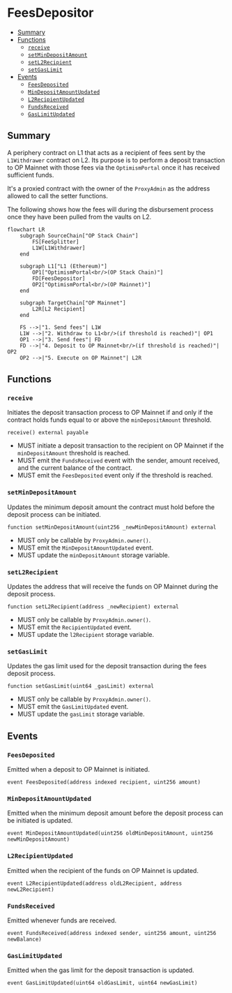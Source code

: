 # FeesDepositor

<!-- START doctoc generated TOC please keep comment here to allow auto update -->
<!-- DON'T EDIT THIS SECTION, INSTEAD RE-RUN doctoc TO UPDATE -->

- [Summary](#summary)
- [Functions](#functions)
  - [`receive`](#receive)
  - [`setMinDepositAmount`](#setmindepositamount)
  - [`setL2Recipient`](#setl2recipient)
  - [`setGasLimit`](#setgaslimit)
- [Events](#events)
  - [`FeesDeposited`](#feesdeposited)
  - [`MinDepositAmountUpdated`](#mindepositamountupdated)
  - [`L2RecipientUpdated`](#l2recipientupdated)
  - [`FundsReceived`](#fundsreceived)
  - [`GasLimitUpdated`](#gaslimitupdated)

<!-- END doctoc generated TOC please keep comment here to allow auto update -->

## Summary

A periphery contract on L1 that acts as a recipient of fees sent by the `L1Withdrawer` contract on L2. Its purpose is to perform a deposit transaction to OP Mainnet with those fees via the `OptimismPortal` once it has received sufficient funds.

It's a proxied contract with the owner of the `ProxyAdmin` as the address allowed to call the setter functions.

The following shows how the fees will during the disbursement process once they have been pulled from the vaults on L2.

```mermaid
flowchart LR
    subgraph SourceChain["OP Stack Chain"]
        FS[FeeSplitter]
        L1W[L1Withdrawer]
    end

    subgraph L1["L1 (Ethereum)"]
        OP1["OptimismPortal<br/>(OP Stack Chain)"]
        FD[FeesDepositor]
        OP2["OptimismPortal<br/>(OP Mainnet)"]
    end

    subgraph TargetChain["OP Mainnet"]
        L2R[L2 Recipient]
    end

    FS -->|"1. Send fees"| L1W
    L1W -->|"2. Withdraw to L1<br/>(if threshold is reached)"| OP1
    OP1 -->|"3. Send fees"| FD
    FD -->|"4. Deposit to OP Mainnet<br/>(if threshold is reached)"| OP2
    OP2 -->|"5. Execute on OP Mainnet"| L2R
```

## Functions

### `receive`

Initiates the deposit transaction process to OP Mainnet if and only if the contract holds funds equal to or above the `minDepositAmount` threshold.

```solidity
receive() external payable
```

- MUST initiate a deposit transaction to the recipient on OP Mainnet if the `minDepositAmount` threshold is reached.
- MUST emit the `FundsReceived` event with the sender, amount received, and the current balance of the contract.
- MUST emit the `FeesDeposited` event only if the threshold is reached.

### `setMinDepositAmount`

Updates the minimum deposit amount the contract must hold before the deposit process can be initiated.

```solidity
function setMinDepositAmount(uint256 _newMinDepositAmount) external
```

- MUST only be callable by `ProxyAdmin.owner()`.
- MUST emit the `MinDepositAmountUpdated` event.
- MUST update the `minDepositAmount` storage variable.

### `setL2Recipient`

Updates the address that will receive the funds on OP Mainnet during the deposit process.

```solidity
function setL2Recipient(address _newRecipient) external
```

- MUST only be callable by `ProxyAdmin.owner()`.
- MUST emit the `RecipientUpdated` event.
- MUST update the `l2Recipient` storage variable.

### `setGasLimit`

Updates the gas limit used for the deposit transaction during the fees deposit process.

```solidity
function setGasLimit(uint64 _gasLimit) external
```

- MUST only be callable by `ProxyAdmin.owner()`.
- MUST emit the `GasLimitUpdated` event.
- MUST update the `gasLimit` storage variable.

## Events

### `FeesDeposited`

Emitted when a deposit to OP Mainnet is initiated.

```solidity
event FeesDeposited(address indexed recipient, uint256 amount)
```

### `MinDepositAmountUpdated`

Emitted when the minimum deposit amount before the deposit process can be initiated is updated.

```solidity
event MinDepositAmountUpdated(uint256 oldMinDepositAmount, uint256 newMinDepositAmount)
```

### `L2RecipientUpdated`

Emitted when the recipient of the funds on OP Mainnet is updated.

```solidity
event L2RecipientUpdated(address oldL2Recipient, address newL2Recipient)
```

### `FundsReceived`

Emitted whenever funds are received.

```solidity
event FundsReceived(address indexed sender, uint256 amount, uint256 newBalance)
```

### `GasLimitUpdated`

Emitted when the gas limit for the deposit transaction is updated.

```solidity
event GasLimitUpdated(uint64 oldGasLimit, uint64 newGasLimit)
```
